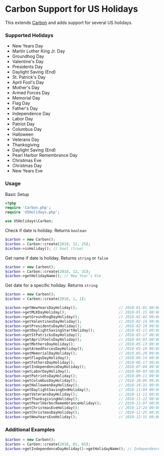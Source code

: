 # Carbon Support for US Holidays
This extends [Carbon](http://carbon.nesbot.com/) and adds support for several US holidays.

### Supported Holidays
 * New Years Day
 * Martin Luther King Jr. Day
 * Groundhog Day
 * Valentine's Day
 * Presidents Day
 * Daylight Saving (End)
 * St. Patrick's Day
 * April Fool's Day
 * Mother's Day
 * Armed Forces Day
 * Memorial Day
 * Flag Day
 * Father's Day
 * Independence Day
 * Labor Day
 * Patriot Day
 * Columbus Day
 * Halloween
 * Veterans Day
 * Thanksgiving
 * Daylight Saving (End)
 * Pearl Harbor Remembrance Day
 * Christmas Eve
 * Christmas Day
 * New Years Eve


### Usage

Basic Setup
```php
<?php
require 'Carbon.php';
require 'USHolidays.php';

use USHolidays\Carbon;
```
Check if date is holiday. Returns `boolean`
```php
$carbon = new Carbon();
$carbon = Carbon::create(2018, 12, 25);
$carbon->isHoliday(); // bool (true)
```

Get name if date is holiday. Returns `string` or `false`
```php
$carbon = new Carbon();
$carbon = Carbon::create(2018, 12, 31);
$carbon->getHolidayName(); // New Year's Eve
```

Get date for a specific holiday. Returns `string`
```php
$carbon = new Carbon();
$carbon = Carbon::create(2018, 1, 1);

$carbon->getNewYearsDayHoliday();                   // 2018-01-01 00:00:00
$carbon->getMLKDayHoliday();                        // 2018-01-15 00:00:00
$carbon->getGroundhogDayHoliday();                  // 2018-02-02 00:00:00
$carbon->getValentinesDayHoliday();                 // 2018-02-14 00:00:00
$carbon->getPresidentsDayHoliday();                 // 2018-02-19 00:00:00
$carbon->getDaylightSavingStartHoliday();           // 2018-03-11 00:00:00
$carbon->getStPatricksDayHoliday();                 // 2018-03-17 00:00:00
$carbon->getAprilFoolsDayHoliday();                 // 2018-04-01 00:00:00
$carbon->getMothersDayHoliday();                    // 2018-05-13 00:00:00
$carbon->getArmedForcesDayHoliday();                // 2018-05-19 00:00:00
$carbon->getMemorialDayHoliday();                   // 2018-05-28 00:00:00
$carbon->getFlagsDayHoliday();                      // 2018-06-14 00:00:00
$carbon->getFathersDayHoliday();                    // 2018-06-17 00:00:00
$carbon->getIndependenceDayHoliday();               // 2018-07-04 00:00:00
$carbon->getLaborDayHoliday();                      // 2018-09-03 00:00:00
$carbon->getPatriotsDayHoliday();                   // 2018-09-11 00:00:00
$carbon->getColumbusDayHoliday();                   // 2018-10-08 00:00:00
$carbon->getHalloweenDayHoliday();                  // 2018-10-31 00:00:00
$carbon->getDaylightSavingEndHoliday();             // 2018-11-04 00:00:00
$carbon->getVeteransDayHoliday();                   // 2018-11-11 00:00:00
$carbon->getThanksgivingHoliday();                  // 2018-11-22 00:00:00
$carbon->getPearlHarborRemembranceHoliday();        // 2018-12-07 00:00:00
$carbon->getChristmasEveHoliday();                  // 2018-12-24 00:00:00
$carbon->getChristmasDayHoliday();                  // 2018-12-25 00:00:00
$carbon->getNewYearsEveHoliday();                   // 2018-12-31 00:00:00
```

### Additional Examples    
```php
$carbon = new Carbon();
$carbon = Carbon::create(2018, 01, 01);
$carbon->getIndependenceDayHoliday()->getHolidayName(); // Independence Day
```

